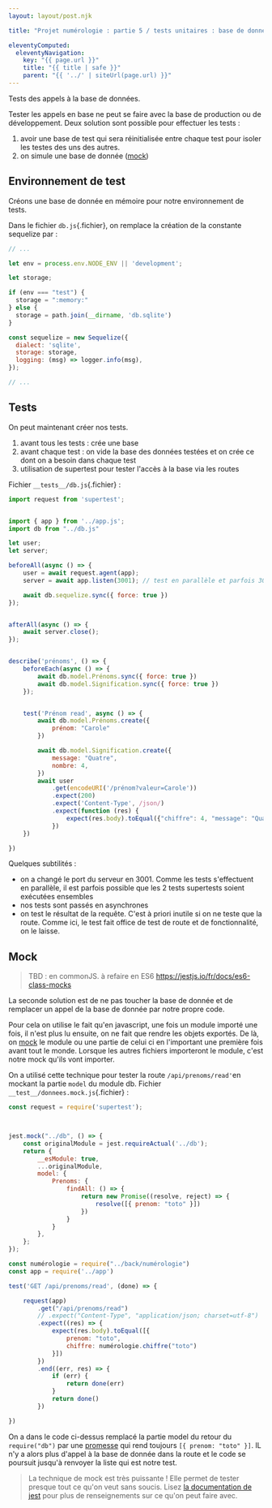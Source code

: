 ```yaml
---
layout: layout/post.njk

title: "Projet numérologie : partie 5 / tests unitaires : base de données"

eleventyComputed:
  eleventyNavigation:
    key: "{{ page.url }}"
    title: "{{ title | safe }}"
    parent: "{{ '../' | siteUrl(page.url) }}"
---
```


<!-- début résumé -->

Tests des appels à la base de données.

<!-- fin résumé -->

Tester les appels en base ne peut se faire avec la base de production ou de développement. Deux solution sont possible pour effectuer les tests :

1. avoir une base de test qui sera réinitialisée entre chaque test pour isoler les testes des uns des autres.
2. on simule une base de donnée ([mock](https://fr.wikipedia.org/wiki/Mock_(programmation_orient%C3%A9e_objet)))

## Environnement de test

Créons une base de donnée en mémoire pour notre environnement de tests.

Dans le fichier `db.js`{.fichier}, on remplace la création de la constante sequelize par :

```js
// ...

let env = process.env.NODE_ENV || 'development';

let storage;

if (env === "test") {
  storage = ":memory:"
} else {
  storage = path.join(__dirname, 'db.sqlite')
}

const sequelize = new Sequelize({
  dialect: 'sqlite',
  storage: storage,
  logging: (msg) => logger.info(msg),
});

// ...

```

## Tests

On peut maintenant créer nos tests.

1. avant tous les tests : crée une base
2. avant chaque test : on vide la base des données testées et on crée ce dont on a besoin dans chaque test
3. utilisation de supertest pour tester l'accès à la base via les routes
  
Fichier `__tests__/db.js`{.fichier} :

```js
import request from 'supertest';


import { app } from '../app.js';
import db from "../db.js"

let user;
let server;

beforeAll(async () => {
    user = await request.agent(app);
    server = await app.listen(3001); // test en parallèle et parfois 3000 et 3001

    await db.sequelize.sync({ force: true })
});


afterAll(async () => {
    await server.close();
});


describe('prénoms', () => {
    beforeEach(async () => {
        await db.model.Prénoms.sync({ force: true })
        await db.model.Signification.sync({ force: true })
    });


    test('Prénom read', async () => {
        await db.model.Prénoms.create({
            prénom: "Carole"
        })

        await db.model.Signification.create({
            message: "Quatre",
            nombre: 4,
        })    
        await user
            .get(encodeURI('/prénom?valeur=Carole'))
            .expect(200)
            .expect('Content-Type', /json/)
            .expect(function (res) {
                expect(res.body).toEqual({"chiffre": 4, "message": "Quatre", "prénom": "Carole"})
            })
    })

})
```

Quelques subtilités :

* on a changé le port du serveur en 3001. Comme les tests s'effectuent en parallèle, il est parfois possible que les 2 tests supertests soient exécutées ensembles
* nos tests sont passés en asynchrones
* on test le résultat de la requête. C'est à priori inutile si on ne teste que la route. Comme ici, le test fait office de test de route et de fonctionnalité, on le laisse.

## Mock

> TBD : en commonJS.
> à refaire en ES6 <https://jestjs.io/fr/docs/es6-class-mocks>

La seconde solution est de ne pas toucher la base de donnée et de remplacer un appel de la base de donnée par notre propre code.

Pour cela on utilise le fait qu'en javascript, une fois un module importé une fois, il n'est plus lu ensuite, on ne fait que rendre les objets exportés. De là, on [mock](https://fr.wikipedia.org/wiki/Mock_(programmation_orient%C3%A9e_objet)) le module ou une partie de celui ci en l'important une première fois avant tout le monde. Lorsque les autres fichiers importeront le module, c'est notre mock qu'ils vont importer.

On a utilisé cette technique pour tester la route `/api/prenoms/read'`en mockant la partie `model` du module db. Fichier `__test__/donnees.mock.js`{.fichier} :

```js
const request = require('supertest');



jest.mock("../db", () => {
    const originalModule = jest.requireActual('../db');
    return {
        __esModule: true,
        ...originalModule,
        model: {
            Prenoms: {
                findAll: () => {
                    return new Promise((resolve, reject) => {
                        resolve([{ prenom: "toto" }])
                    })
                }
            }
        },
    };
});

const numérologie = require("../back/numérologie")
const app = require('../app')

test('GET /api/prenoms/read', (done) => {

    request(app)
        .get("/api/prenoms/read")
        // .expect("Content-Type", "application/json; charset=utf-8")
        .expect((res) => {
            expect(res.body).toEqual([{
                prenom: "toto",
                chiffre: numérologie.chiffre("toto")
            }])
        })
        .end((err, res) => {
            if (err) {
                return done(err)
            }
            return done()
        })

})
```

On a dans le code ci-dessus remplacé la partie model du retour du `require("db")` par une [promesse](https://developer.mozilla.org/fr/docs/Web/JavaScript/Reference/Global_Objects/Promise) qui rend toujours `[{ prenom: "toto" }]`. IL n'y a alors plus d'appel à la base de donnée dans la route et le code se poursuit jusqu'à renvoyer la liste qui est notre test.

> La technique de mock est très puissante ! Elle permet de tester presque tout ce qu'on veut sans soucis. Lisez [la documentation de jest](https://jestjs.io/docs/mock-functions) pour plus de renseignements sur ce qu'on peut faire avec.
